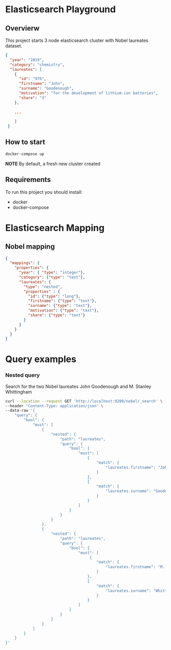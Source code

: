 # Elasticsearch Playground

## Overvierw 

This project starts 3 node elasticsearch cluster with Nobel laureates dataset. 

```json 
{
  "year": "2019",
  "category": "chemistry",
  "laureates": [
    {
      "id": "976",
      "firstname": "John",
      "surname": "Goodenough",
      "motivation": "for the development of lithium-ion batteries",
      "share": "3"
    },
    
    ...
    
    ]
 }
```

## How to start 

```bash
docker-compose up
```
**NOTE** 
By default, a fresh new cluster created

## Requirements 

To run this project you should install: 
* docker 
* docker-compose 

# Elasticsearch Mapping 

## Nobel mapping 

```json
{
  "mappings": {
    "properties": {
      "year": { "type": "integer"},
      "category": {"type": "text"},
      "laureates": {
        "type": "nested", 
        "properties" : {
          "id": {"type": "long"},
          "firstname": {"type": "text"},
          "surname": {"type": "text"},
          "motivation": {"type": "text"},
          "share": {"type": "text"}
        }
      }
    }
  }
}
```

# Query examples 

### Nested query 

Search for the two Nobel laureates John Goodenough and  M. Stanley Whittingham

```bash 
curl --location --request GET 'http://localhost:9200/nobel/_search' \
--header 'Content-Type: application/json' \
--data-raw '{
    "query": {
        "bool": {
            "must": [
                {
                    "nested": {
                        "path": "laureates",
                        "query": {
                            "bool": {
                                "must": [
                                    {
                                        "match": {
                                            "laureates.firstname": "John"
                                        }
                                    },
                                    {
                                        "match": {
                                            "laureates.surname": "Goodenough"
                                        }
                                    }
                                ]
                            }
                        }
                    }
                },
                {
                    "nested": {
                        "path": "laureates",
                        "query": {
                            "bool": {
                                "must": [
                                     {
                                        "match": {
                                            "laureates.firstname": "M. Stanley"
                                        }
                                    },
                                    {
                                        "match": {
                                            "laureates.surname": "Whittingham"
                                        }
                                    }
                                ]
                            }
                        }
                    }
                }
            ]
        }
    }
}'
```
